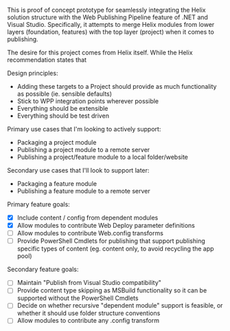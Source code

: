 This is proof of concept prototype for seamlessly integrating the Helix solution structure with the Web Publishing Pipeline feature of .NET and Visual Studio. Specifically, it attempts to merge Helix modules from lower layers (foundation, features) with the top layer (project) when it comes to publishing.

The desire for this project comes from Helix itself. While the Helix recommendation states that 

Design principles:

* Adding these targets to a Project should provide as much functionality as possible (ie. sensible defaults)
* Stick to WPP integration points wherever possible
* Everything should be extensible
* Everything should be test driven

Primary use cases that I'm looking to actively support:

* Packaging a project module
* Publishing a project module to a remote server
* Publishing a project/feature module to a local folder/website

Secondary use cases that I'll look to support later:

* Packaging a feature module
* Publishing a feature module to a remote server

Primary feature goals:

- [x] Include content / config from dependent modules
- [x] Allow modules to contribute Web Deploy parameter definitions
- [ ] Allow modules to contribute Web.config transforms
- [ ] Provide PowerShell Cmdlets for publishing that support publishing specific types of content (eg. content only, to avoid recycling the app pool)

Secondary feature goals:

- [ ] Maintain "Publish from Visual Studio compatibility"
- [ ] Provide content type skipping as MSBuild functionality so it can be supported without the PowerShell Cmdlets
- [ ] Decide on whether recursive "dependent module" support is feasible, or whether it should use folder structure conventions
- [ ] Allow modules to contribute any .config transform